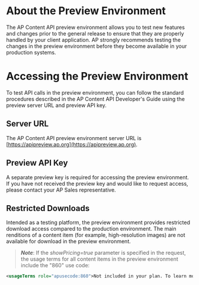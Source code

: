 # About the Preview Environment
The AP Content API preview environment allows you to test new features and changes prior to the general release to ensure that they are properly handled by your client application. AP strongly recommends testing the changes in the preview environment before they become available in your production systems.

# Accessing the Preview Environment
To test API calls in the preview environment, you can follow the standard procedures described in the AP Content API Developer's Guide using the preview server URL and preview API key.

## Server URL
The AP Content API preview environment server URL is [https://apipreview.ap.org](https://apipreview.ap.org). 

## Preview API Key
A separate preview key is required for accessing the preview environment. If you have not received the preview key and would like to request access, please contact your AP Sales representative.

## Restricted Downloads
Intended as a testing platform, the preview environment provides restricted download access compared to the production environment. The main renditions of a content item (for example, high-resolution images) are not available for download in the preview environment. 

> _**Note**_: If the _showPricing=true_ parameter is specified in the request, the usage terms for all content items in the preview environment include the "860" use code:

```XML
<usageTerms role="apusecode:860">Not included in your plan. To learn more about license rights, please contact your licensing representative.</usageTerms>
```
